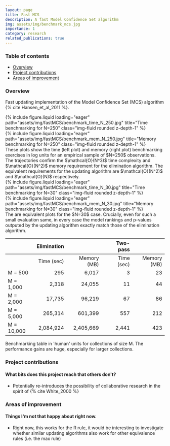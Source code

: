 ```yaml
---
layout: page
title: Fast MCS
description: A fast Model Confidence Set algorithm
img: assets/img/benchmark_mcs.jpg
importance: 1
category: research
related_publications: true
---
```


### Table of contents
- [Overview](#overview)
- [Project contributions](#project-contributions)
- [Areas of improvement](#areas-of-improvement)

### Overview

Fast updating implementation of the Model Confidence Set (MCS) algorithm {% cite Hansen_et_al_2011 %}.

<div class="row">
    <div class="col-sm mt-3 mt-md-0">
        {% include figure.liquid loading="eager" path="assets/img/fastMCS/benchmark_time_N_250.jpg" title="Time benchmarking for N=250" class="img-fluid rounded z-depth-1" %}
    </div>
    <div class="col-sm mt-3 mt-md-0">
        {% include figure.liquid loading="eager" path="assets/img/fastMCS/benchmark_mem_N_250.jpg" title="Memory benchmarking for N=250" class="img-fluid rounded z-depth-1" %}
    </div>
</div>
<div class="caption">
    These plots show the time (left plot) and memory (right plot) benchmarking exercises in log units for an empirical sample of $N=250$ observations. The trajectories confirm the $\mathcal{O}(N^3)$ time complexity and $\mathcal{O}(N^2)$ memory requirement for the elimination algorithm. The equivalent requirements for the updating algorithm are $\mathcal{O}(N^2)$ and $\mathcal{O}(N)$ respectively.
</div>

<div class="row">
    <div class="col-sm mt-3 mt-md-0">
        {% include figure.liquid loading="eager" path="assets/img/fastMCS/benchmark_time_N_30.jpg" title="Time benchmarking for N=30" class="img-fluid rounded z-depth-1" %}
    </div>
    <div class="col-sm mt-3 mt-md-0">
        {% include figure.liquid loading="eager" path="assets/img/fastMCS/benchmark_mem_N_30.jpg" title="Memory benchmarking for N=30" class="img-fluid rounded z-depth-1" %}
    </div>
</div>
<div class="caption">
    The are equivalent plots for the $N=30$ case. Crucially, even for such a small evaluation same, in every case the model rankings and p-values outputed by the updating algorithm exactly match those of the elimination algorithm.
</div>

|            | Elimination |             | | Two-pass   |             |
|------------|------------:|------------:|-|-----------:|------------:|
|            |  Time (sec) | Memory (MB) | | Time (sec) | Memory (MB) |
| M = 500    |        295  |      6,017  | |       3    |      23     |
| M = 1,000  |      2,318  |     24,055  | |      11    |      44     |
| M = 2,000  |     17,735  |     96,219  | |      67    |      86     |
| M = 5,000  |    265,314  |    601,399  | |     557    |     212     |
| M = 10,000 |  2,084,924  |  2,405,669  | |   2,441    |     423     |
<div class="caption">
    Benchmarking table in 'human' units for collections of size M. The performance gains are huge, especially for larger collections.
</div>


### Project contributions
#### What bits does this project reach that others don't?

- Potentially re-introduces the possibility of collaborative research in the spirit of {% cite White_2000 %}


### Areas of improvement
#### Things I'm not that happy about right now.

- Right now, this works for the R rule, it would be interesting to investigate whether similar updating algorithms also work for other equivalence rules (i.e. the max rule)
